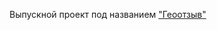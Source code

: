 Выпускной проект под названием ["Геоотзыв"](https://maxvertya.github.io/geo-review/mapproject/map.html)
